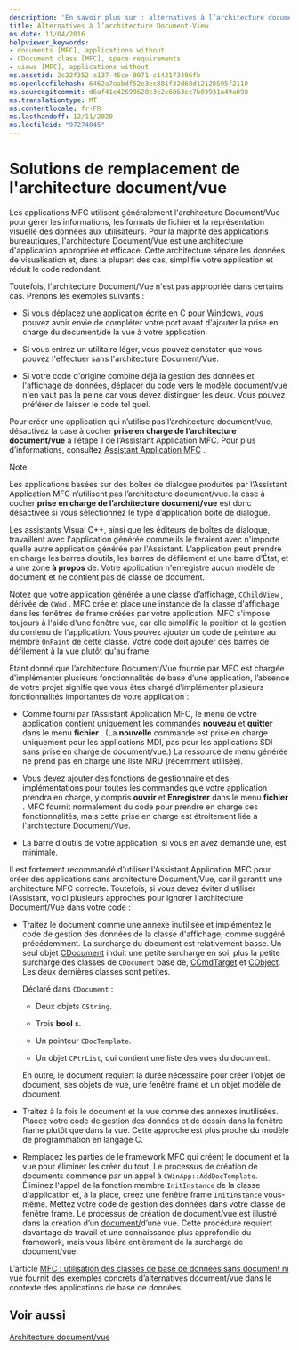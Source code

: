 ```yaml
---
description: 'En savoir plus sur : alternatives à l’architecture document/vue'
title: Alternatives à l’architecture Document-View
ms.date: 11/04/2016
helpviewer_keywords:
- documents [MFC], applications without
- CDocument class [MFC], space requirements
- views [MFC], applications without
ms.assetid: 2c22f352-a137-45ce-9971-c142173496fb
ms.openlocfilehash: 6462a7aabdf52e3ec881f32d68d12128595f2110
ms.sourcegitcommit: d6af41e42699628c3e2e6063ec7b03931a49a098
ms.translationtype: MT
ms.contentlocale: fr-FR
ms.lasthandoff: 12/11/2020
ms.locfileid: "97274045"
---
```

# <a name="alternatives-to-the-documentview-architecture"></a>Solutions de remplacement de l'architecture document/vue

Les applications MFC utilisent généralement l'architecture Document/Vue pour gérer les informations, les formats de fichier et la représentation visuelle des données aux utilisateurs. Pour la majorité des applications bureautiques, l'architecture Document/Vue est une architecture d'application appropriée et efficace. Cette architecture sépare les données de visualisation et, dans la plupart des cas, simplifie votre application et réduit le code redondant.

Toutefois, l'architecture Document/Vue n'est pas appropriée dans certains cas. Prenons les exemples suivants :

- Si vous déplacez une application écrite en C pour Windows, vous pouvez avoir envie de compléter votre port avant d'ajouter la prise en charge du document/de la vue à votre application.

- Si vous entrez un utilitaire léger, vous pouvez constater que vous pouvez l'effectuer sans l'architecture Document/Vue.

- Si votre code d'origine combine déjà la gestion des données et l'affichage de données, déplacer du code vers le modèle document/vue n'en vaut pas la peine car vous devez distinguer les deux. Vous pouvez préférer de laisser le code tel quel.

Pour créer une application qui n’utilise pas l’architecture document/vue, désactivez la case à cocher **prise en charge de l’architecture document/vue** à l’étape 1 de l’Assistant Application MFC. Pour plus d’informations, consultez [Assistant Application MFC](reference/mfc-application-wizard.md) .

> [!NOTE]
> Les applications basées sur des boîtes de dialogue produites par l’Assistant Application MFC n’utilisent pas l’architecture document/vue. la case à cocher **prise en charge de l’architecture document/vue** est donc désactivée si vous sélectionnez le type d’application boîte de dialogue.

Les assistants Visual C++, ainsi que les éditeurs de boîtes de dialogue, travaillent avec l'application générée comme ils le feraient avec n'importe quelle autre application générée par l'Assistant. L’application peut prendre en charge les barres d’outils, les barres de défilement et une barre d’État, et a une zone **à propos** de. Votre application n'enregistre aucun modèle de document et ne contient pas de classe de document.

Notez que votre application générée a une classe d’affichage, `CChildView` , dérivée de `CWnd` . MFC crée et place une instance de la classe d'affichage dans les fenêtres de frame créées par votre application. MFC s'impose toujours à l'aide d'une fenêtre vue, car elle simplifie la position et la gestion du contenu de l'application. Vous pouvez ajouter un code de peinture au membre `OnPaint` de cette classe. Votre code doit ajouter des barres de défilement à la vue plutôt qu'au frame.

Étant donné que l’architecture Document/Vue fournie par MFC est chargée d’implémenter plusieurs fonctionnalités de base d’une application, l’absence de votre projet signifie que vous êtes chargé d’implémenter plusieurs fonctionnalités importantes de votre application :

- Comme fourni par l’Assistant Application MFC, le menu de votre application contient uniquement les commandes **nouveau** et **quitter** dans le menu **fichier** . (La **nouvelle** commande est prise en charge uniquement pour les applications MDI, pas pour les applications SDI sans prise en charge de document/vue.) La ressource de menu générée ne prend pas en charge une liste MRU (récemment utilisée).

- Vous devez ajouter des fonctions de gestionnaire et des implémentations pour toutes les commandes que votre application prendra en charge, y compris **ouvrir** et **Enregistrer** dans le menu **fichier** . MFC fournit normalement du code pour prendre en charge ces fonctionnalités, mais cette prise en charge est étroitement liée à l'architecture Document/Vue.

- La barre d'outils de votre application, si vous en avez demandé une, est minimale.

Il est fortement recommandé d'utiliser l'Assistant Application MFC pour créer des applications sans architecture Document/Vue, car il garantit une architecture MFC correcte. Toutefois, si vous devez éviter d'utiliser l'Assistant, voici plusieurs approches pour ignorer l'architecture Document/Vue dans votre code :

- Traitez le document comme une annexe inutilisée et implémentez le code de gestion des données de la classe d'affichage, comme suggéré précédemment. La surcharge du document est relativement basse. Un seul objet [CDocument](reference/cdocument-class.md) induit une petite surcharge en soi, plus la petite surcharge des classes de `CDocument` base de, [CCmdTarget](reference/ccmdtarget-class.md) et [CObject](reference/cobject-class.md). Les deux dernières classes sont petites.

   Déclaré dans `CDocument` :

  - Deux objets `CString`.

  - Trois **bool** s.

  - Un pointeur `CDocTemplate`.

  - Un objet `CPtrList`, qui contient une liste des vues du document.

  En outre, le document requiert la durée nécessaire pour créer l'objet de document, ses objets de vue, une fenêtre frame et un objet modèle de document.

- Traitez à la fois le document et la vue comme des annexes inutilisées. Placez votre code de gestion des données et de dessin dans la fenêtre frame plutôt que dans la vue. Cette approche est plus proche du modèle de programmation en langage C.

- Remplacez les parties de le framework MFC qui créent le document et la vue pour éliminer les créer du tout. Le processus de création de documents commence par un appel à `CWinApp::AddDocTemplate`. Éliminez l'appel de la fonction membre `InitInstance` de la classe d'application et, à la place, créez une fenêtre frame `InitInstance` vous-même. Mettez votre code de gestion des données dans votre classe de fenêtre frame. Le processus de création de document/vue est illustré dans la création d’un [document/](document-view-creation.md)d’une vue. Cette procédure requiert davantage de travail et une connaissance plus approfondie du framework, mais vous libère entièrement de la surcharge de document/vue.

L’article [MFC : utilisation des classes de base de données sans document ni](../data/mfc-using-database-classes-without-documents-and-views.md) vue fournit des exemples concrets d’alternatives document/vue dans le contexte des applications de base de données.

## <a name="see-also"></a>Voir aussi

[Architecture document/vue](document-view-architecture.md)
